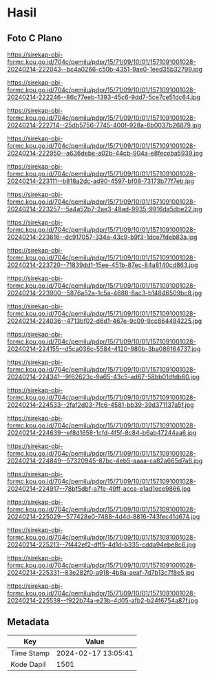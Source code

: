 # Hasil

## Foto C Plano

https://sirekap-obj-formc.kpu.go.id/704c/pemilu/pdpr/15/71/09/10/01/1571091001028-20240214-222043--bc4a0266-c50b-4351-9ae0-1eed35b32799.jpg

https://sirekap-obj-formc.kpu.go.id/704c/pemilu/pdpr/15/71/09/10/01/1571091001028-20240214-222246--86c77eeb-1393-45c6-9dd7-5ce7ce51dc64.jpg

https://sirekap-obj-formc.kpu.go.id/704c/pemilu/pdpr/15/71/09/10/01/1571091001028-20240214-222714--25db5756-7745-400f-928a-6b0037b26879.jpg

https://sirekap-obj-formc.kpu.go.id/704c/pemilu/pdpr/15/71/09/10/01/1571091001028-20240214-222950--a636debe-a02b-44cb-904a-e8feceba5939.jpg

https://sirekap-obj-formc.kpu.go.id/704c/pemilu/pdpr/15/71/09/10/01/1571091001028-20240214-223111--b818a2dc-ad90-4597-bf08-73173b77f7eb.jpg

https://sirekap-obj-formc.kpu.go.id/704c/pemilu/pdpr/15/71/09/10/01/1571091001028-20240214-223257--5a4a52b7-2ae3-48ad-9935-9916da5dbe22.jpg

https://sirekap-obj-formc.kpu.go.id/704c/pemilu/pdpr/15/71/09/10/01/1571091001028-20240214-223616--dc917057-334a-43c9-b9f3-1dce7fdeb83a.jpg

https://sirekap-obj-formc.kpu.go.id/704c/pemilu/pdpr/15/71/09/10/01/1571091001028-20240214-223720--71839dd1-15ee-451b-87ec-84a8140cd863.jpg

https://sirekap-obj-formc.kpu.go.id/704c/pemilu/pdpr/15/71/09/10/01/1571091001028-20240214-223900--5876a52a-1c5a-4688-8ac3-b14846509bc8.jpg

https://sirekap-obj-formc.kpu.go.id/704c/pemilu/pdpr/15/71/09/10/01/1571091001028-20240214-224036--4713bf02-d6d1-467e-9c09-9cc864484225.jpg

https://sirekap-obj-formc.kpu.go.id/704c/pemilu/pdpr/15/71/09/10/01/1571091001028-20240214-224155--d5ca036c-5584-4120-980b-3ba086164737.jpg

https://sirekap-obj-formc.kpu.go.id/704c/pemilu/pdpr/15/71/09/10/01/1571091001028-20240214-224341--9f62623c-9a65-43c5-ad67-58bb01dfdb60.jpg

https://sirekap-obj-formc.kpu.go.id/704c/pemilu/pdpr/15/71/09/10/01/1571091001028-20240214-224533--2faf2d03-7fc6-4581-bb39-39d371137a5f.jpg

https://sirekap-obj-formc.kpu.go.id/704c/pemilu/pdpr/15/71/09/10/01/1571091001028-20240214-224639--ef8d1658-1cfd-4f5f-8c84-b6ab47244aa6.jpg

https://sirekap-obj-formc.kpu.go.id/704c/pemilu/pdpr/15/71/09/10/01/1571091001028-20240214-224849--57320945-87bc-4eb5-aaaa-ca82a665d7a6.jpg

https://sirekap-obj-formc.kpu.go.id/704c/pemilu/pdpr/15/71/09/10/01/1571091001028-20240214-224917--78bf5dbf-a7fe-49ff-acca-e1ad1ece9866.jpg

https://sirekap-obj-formc.kpu.go.id/704c/pemilu/pdpr/15/71/09/10/01/1571091001028-20240214-225029--577428e0-7488-4d4d-8816-743fec41d674.jpg

https://sirekap-obj-formc.kpu.go.id/704c/pemilu/pdpr/15/71/09/10/01/1571091001028-20240214-225213--7f442ef2-dff5-4d1d-b335-cdda94ebe8c6.jpg

https://sirekap-obj-formc.kpu.go.id/704c/pemilu/pdpr/15/71/09/10/01/1571091001028-20240214-225331--83e282f0-a918-4b8a-aeaf-7d7b13c7f8e5.jpg

https://sirekap-obj-formc.kpu.go.id/704c/pemilu/pdpr/15/71/09/10/01/1571091001028-20240214-225538--f922b74a-e23b-4d05-afb2-b24f6754a87f.jpg


## Metadata

| Key        | Value               |
| ---------- | ------------------- |
| Time Stamp | 2024-02-17 13:05:41 |
| Kode Dapil | 1501                |



